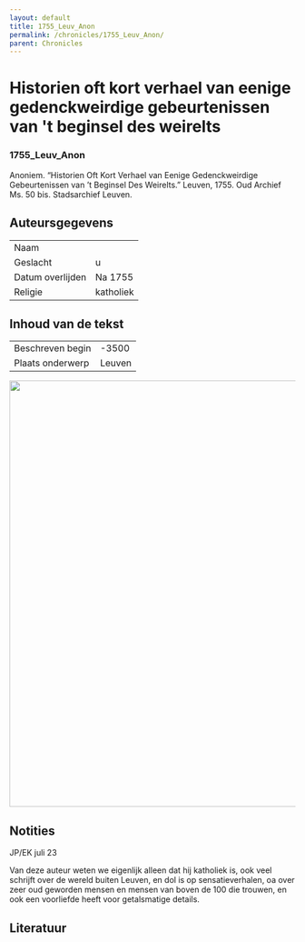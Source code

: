 ```yaml
---
layout: default
title: 1755_Leuv_Anon
permalink: /chronicles/1755_Leuv_Anon/
parent: Chronicles
--- 
```



# Historien oft kort verhael van eenige gedenckweirdige gebeurtenissen van 't beginsel des weirelts 

### 1755_Leuv_Anon 

Anoniem. “Historien Oft Kort Verhael van Eenige Gedenckweirdige Gebeurtenissen van ’t Beginsel Des Weirelts.” Leuven, 1755. Oud Archief Ms. 50 bis. Stadsarchief Leuven. 

## Auteursgegevens 

| | | 
| --------------- | --------------- | 
| Naam |   | 
| Geslacht | u | 
| Datum overlijden | Na 1755 | 
| Religie | katholiek | 

## Inhoud van de tekst 

| | | 
| --------------- | --------------- | 
| Beschreven begin | -3500 | 
| Plaats onderwerp | Leuven | 

[<img src="..\..\barplots_chronicles\1755_Leuv_Anon.jpg" width="750"/>](..\..\barplots_chronicles\1755_Leuv_Anon.jpg) 

## Notities 

JP/EK juli 23

Van deze auteur weten we eigenlijk alleen dat hij katholiek is, ook veel
schrijft over de wereld buiten Leuven, en dol is op sensatieverhalen, oa over
zeer oud geworden mensen en mensen van boven de 100 die trouwen, en ook een
voorliefde heeft voor getalsmatige details.



## Literatuur 

